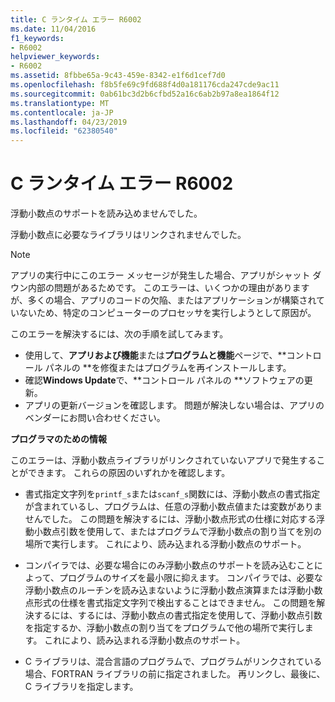 ```yaml
---
title: C ランタイム エラー R6002
ms.date: 11/04/2016
f1_keywords:
- R6002
helpviewer_keywords:
- R6002
ms.assetid: 8fbbe65a-9c43-459e-8342-e1f6d1cef7d0
ms.openlocfilehash: f8b5fe69c9fd688f4d0a181176cda247cde9ac11
ms.sourcegitcommit: 0ab61bc3d2b6cfbd52a16c6ab2b97a8ea1864f12
ms.translationtype: MT
ms.contentlocale: ja-JP
ms.lasthandoff: 04/23/2019
ms.locfileid: "62380540"
---
```

# <a name="c-runtime-error-r6002"></a>C ランタイム エラー R6002

浮動小数点のサポートを読み込めませんでした。

浮動小数点に必要なライブラリはリンクされませんでした。

> [!NOTE]
> アプリの実行中にこのエラー メッセージが発生した場合、アプリがシャット ダウン内部の問題があるためです。 このエラーは、いくつかの理由がありますが、多くの場合、アプリのコードの欠陥、またはアプリケーションが構築されていないため、特定のコンピューターのプロセッサを実行しようとして原因が。
>
> このエラーを解決するには、次の手順を試してみます。
>
> - 使用して、**アプリおよび機能**または**プログラムと機能**ページで、**コントロール パネルの **を修復またはプログラムを再インストールします。
> - 確認**Windows Update**で、**コントロール パネルの **ソフトウェアの更新。
> - アプリの更新バージョンを確認します。 問題が解決しない場合は、アプリのベンダーにお問い合わせください。

**プログラマのための情報**

このエラーは、浮動小数点ライブラリがリンクされていないアプリで発生することができます。 これらの原因のいずれかを確認します。

- 書式指定文字列を`printf_s`または`scanf_s`関数には、浮動小数点の書式指定が含まれているし、プログラムは、任意の浮動小数点値または変数がありませんでした。 この問題を解決するには、浮動小数点形式の仕様に対応する浮動小数点引数を使用して、またはプログラムで浮動小数点の割り当てを別の場所で実行します。 これにより、読み込まれる浮動小数点のサポート。

- コンパイラでは、必要な場合にのみ浮動小数点のサポートを読み込むことによって、プログラムのサイズを最小限に抑えます。 コンパイラでは、必要な浮動小数点のルーチンを読み込まないように浮動小数点演算または浮動小数点形式の仕様を書式指定文字列で検出することはできません。 この問題を解決するには、するには、浮動小数点の書式指定を使用して、浮動小数点引数を指定するか、浮動小数点の割り当てをプログラムで他の場所で実行します。 これにより、読み込まれる浮動小数点のサポート。

- C ライブラリは、混合言語のプログラムで、プログラムがリンクされている場合、FORTRAN ライブラリの前に指定されました。 再リンクし、最後に、C ライブラリを指定します。